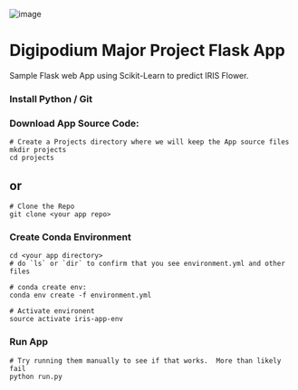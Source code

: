![image](https://user-images.githubusercontent.com/5492621/157724216-09307c1a-c5a7-4977-b365-b3353746dbee.png)

# Digipodium Major Project Flask App

Sample Flask web App using Scikit-Learn to predict IRIS Flower.

### Install Python / Git


### Download App Source Code:
```
# Create a Projects directory where we will keep the App source files
mkdir projects
cd projects
```

## or
```
# Clone the Repo
git clone <your app repo>
```

### Create Conda Environment

```
cd <your app directory>
# do `ls` or `dir` to confirm that you see environment.yml and other files

# conda create env: 
conda env create -f environment.yml

# Activate environent
source activate iris-app-env
```

### Run App

```
# Try running them manually to see if that works.  More than likely fail
python run.py

```

